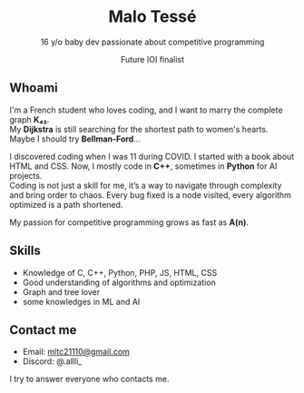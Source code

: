 <h1 align="center">Malo Tessé</h1>
<p align="center">16 y/o baby dev passionate about competitive programming</p>
<p align="center">Future IOI finalist</p>

## Whoami

I'm a French student who loves coding, and I want to marry the complete graph **K₄₂**.  
My **Dijkstra** is still searching for the shortest path to women's hearts. Maybe I should try **Bellman-Ford**...

I discovered coding when I was 11 during COVID. I started with a book about HTML and CSS. Now, I mostly code in **C++**, sometimes in **Python** for AI projects.  
Coding is not just a skill for me, it’s a way to navigate through complexity and bring order to chaos. Every bug fixed is a node visited, every algorithm optimized is a path shortened.

My passion for competitive programming grows as fast as **A(n)**.

## Skills

- Knowledge of C, C++, Python, PHP, JS, HTML, CSS  
- Good understanding of algorithms and optimization  
- Graph and tree lover  
- some knowledges in ML and AI  

## Contact me

- Email: mltc21110@gmail.com  
- Discord: @.allli_  

I try to answer everyone who contacts me.
